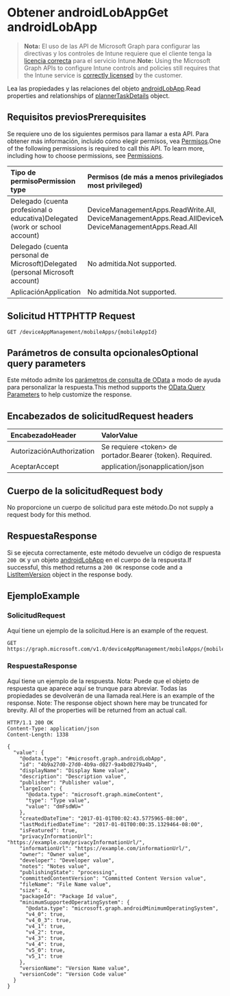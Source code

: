 # <a name="get-androidlobapp"></a><span data-ttu-id="99734-101">Obtener androidLobApp</span><span class="sxs-lookup"><span data-stu-id="99734-101">Get androidLobApp</span></span>

> <span data-ttu-id="99734-102">**Nota:** El uso de las API de Microsoft Graph para configurar las directivas y los controles de Intune requiere que el cliente tenga la [licencia correcta](https://go.microsoft.com/fwlink/?linkid=839381) para el servicio Intune.</span><span class="sxs-lookup"><span data-stu-id="99734-102">**Note:** Using the Microsoft Graph APIs to configure Intune controls and policies still requires that the Intune service is [correctly licensed](https://go.microsoft.com/fwlink/?linkid=839381) by the customer.</span></span>

<span data-ttu-id="99734-103">Lea las propiedades y las relaciones del objeto [androidLobApp](../resources/intune_apps_androidlobapp.md).</span><span class="sxs-lookup"><span data-stu-id="99734-103">Read properties and relationships of [plannerTaskDetails](../resources/intune_apps_androidlobapp.md) object.</span></span>
## <a name="prerequisites"></a><span data-ttu-id="99734-104">Requisitos previos</span><span class="sxs-lookup"><span data-stu-id="99734-104">Prerequisites</span></span>
<span data-ttu-id="99734-p101">Se requiere uno de los siguientes permisos para llamar a esta API. Para obtener más información, incluido cómo elegir permisos, vea [Permisos](../../../concepts/permissions_reference.md).</span><span class="sxs-lookup"><span data-stu-id="99734-p101">One of the following permissions is required to call this API. To learn more, including how to choose permissions, see [Permissions](../../../concepts/permissions_reference.md).</span></span>

|<span data-ttu-id="99734-107">Tipo de permiso</span><span class="sxs-lookup"><span data-stu-id="99734-107">Permission type</span></span>|<span data-ttu-id="99734-108">Permisos (de más a menos privilegiados)</span><span class="sxs-lookup"><span data-stu-id="99734-108">Permissions (from least to most privileged)</span></span>|
|:---|:---|
|<span data-ttu-id="99734-109">Delegado (cuenta profesional o educativa)</span><span class="sxs-lookup"><span data-stu-id="99734-109">Delegated (work or school account)</span></span>|<span data-ttu-id="99734-110">DeviceManagementApps.ReadWrite.All, DeviceManagementApps.Read.All</span><span class="sxs-lookup"><span data-stu-id="99734-110">DeviceManagementApps.ReadWrite.All, DeviceManagementApps.Read.All</span></span>|
|<span data-ttu-id="99734-111">Delegado (cuenta personal de Microsoft)</span><span class="sxs-lookup"><span data-stu-id="99734-111">Delegated (personal Microsoft account)</span></span>|<span data-ttu-id="99734-112">No admitida.</span><span class="sxs-lookup"><span data-stu-id="99734-112">Not supported.</span></span>|
|<span data-ttu-id="99734-113">Aplicación</span><span class="sxs-lookup"><span data-stu-id="99734-113">Application</span></span>|<span data-ttu-id="99734-114">No admitida.</span><span class="sxs-lookup"><span data-stu-id="99734-114">Not supported.</span></span>|

## <a name="http-request"></a><span data-ttu-id="99734-115">Solicitud HTTP</span><span class="sxs-lookup"><span data-stu-id="99734-115">HTTP Request</span></span>
<!-- {
  "blockType": "ignored"
}
-->
``` http
GET /deviceAppManagement/mobileApps/{mobileAppId}
```

## <a name="optional-query-parameters"></a><span data-ttu-id="99734-116">Parámetros de consulta opcionales</span><span class="sxs-lookup"><span data-stu-id="99734-116">Optional query parameters</span></span>
<span data-ttu-id="99734-117">Este método admite los [parámetros de consulta de OData](https://developer.microsoft.com/es-ES/graph/docs/overview/query_parameters) a modo de ayuda para personalizar la respuesta.</span><span class="sxs-lookup"><span data-stu-id="99734-117">This method supports the [OData Query Parameters](https://developer.microsoft.com/es-ES/graph/docs/overview/query_parameters) to help customize the response.</span></span>
## <a name="request-headers"></a><span data-ttu-id="99734-118">Encabezados de solicitud</span><span class="sxs-lookup"><span data-stu-id="99734-118">Request headers</span></span>
|<span data-ttu-id="99734-119">Encabezado</span><span class="sxs-lookup"><span data-stu-id="99734-119">Header</span></span>|<span data-ttu-id="99734-120">Valor</span><span class="sxs-lookup"><span data-stu-id="99734-120">Value</span></span>|
|:---|:---|
|<span data-ttu-id="99734-121">Autorización</span><span class="sxs-lookup"><span data-stu-id="99734-121">Authorization</span></span>|<span data-ttu-id="99734-122">Se requiere &lt;token&gt; de portador.</span><span class="sxs-lookup"><span data-stu-id="99734-122">Bearer {token}. Required.</span></span>|
|<span data-ttu-id="99734-123">Aceptar</span><span class="sxs-lookup"><span data-stu-id="99734-123">Accept</span></span>|<span data-ttu-id="99734-124">application/json</span><span class="sxs-lookup"><span data-stu-id="99734-124">application/json</span></span>|

## <a name="request-body"></a><span data-ttu-id="99734-125">Cuerpo de la solicitud</span><span class="sxs-lookup"><span data-stu-id="99734-125">Request body</span></span>
<span data-ttu-id="99734-126">No proporcione un cuerpo de solicitud para este método.</span><span class="sxs-lookup"><span data-stu-id="99734-126">Do not supply a request body for this method.</span></span>

## <a name="response"></a><span data-ttu-id="99734-127">Respuesta</span><span class="sxs-lookup"><span data-stu-id="99734-127">Response</span></span>
<span data-ttu-id="99734-128">Si se ejecuta correctamente, este método devuelve un código de respuesta `200 OK` y un objeto [androidLobApp](../resources/intune_apps_androidlobapp.md) en el cuerpo de la respuesta.</span><span class="sxs-lookup"><span data-stu-id="99734-128">If successful, this method returns a `200 OK` response code and a [ListItemVersion](../resources/intune_apps_androidlobapp.md) object in the response body.</span></span>

## <a name="example"></a><span data-ttu-id="99734-129">Ejemplo</span><span class="sxs-lookup"><span data-stu-id="99734-129">Example</span></span>
### <a name="request"></a><span data-ttu-id="99734-130">Solicitud</span><span class="sxs-lookup"><span data-stu-id="99734-130">Request</span></span>
<span data-ttu-id="99734-131">Aquí tiene un ejemplo de la solicitud.</span><span class="sxs-lookup"><span data-stu-id="99734-131">Here is an example of the request.</span></span>
``` http
GET https://graph.microsoft.com/v1.0/deviceAppManagement/mobileApps/{mobileAppId}
```

### <a name="response"></a><span data-ttu-id="99734-132">Respuesta</span><span class="sxs-lookup"><span data-stu-id="99734-132">Response</span></span>
<span data-ttu-id="99734-p102">Aquí tiene un ejemplo de la respuesta. Nota: Puede que el objeto de respuesta que aparece aquí se trunque para abreviar. Todas las propiedades se devolverán de una llamada real.</span><span class="sxs-lookup"><span data-stu-id="99734-p102">Here is an example of the response. Note: The response object shown here may be truncated for brevity. All of the properties will be returned from an actual call.</span></span>
``` http
HTTP/1.1 200 OK
Content-Type: application/json
Content-Length: 1338

{
  "value": {
    "@odata.type": "#microsoft.graph.androidLobApp",
    "id": "4b9a27d0-27d0-4b9a-d027-9a4bd0279a4b",
    "displayName": "Display Name value",
    "description": "Description value",
    "publisher": "Publisher value",
    "largeIcon": {
      "@odata.type": "microsoft.graph.mimeContent",
      "type": "Type value",
      "value": "dmFsdWU="
    },
    "createdDateTime": "2017-01-01T00:02:43.5775965-08:00",
    "lastModifiedDateTime": "2017-01-01T00:00:35.1329464-08:00",
    "isFeatured": true,
    "privacyInformationUrl": "https://example.com/privacyInformationUrl/",
    "informationUrl": "https://example.com/informationUrl/",
    "owner": "Owner value",
    "developer": "Developer value",
    "notes": "Notes value",
    "publishingState": "processing",
    "committedContentVersion": "Committed Content Version value",
    "fileName": "File Name value",
    "size": 4,
    "packageId": "Package Id value",
    "minimumSupportedOperatingSystem": {
      "@odata.type": "microsoft.graph.androidMinimumOperatingSystem",
      "v4_0": true,
      "v4_0_3": true,
      "v4_1": true,
      "v4_2": true,
      "v4_3": true,
      "v4_4": true,
      "v5_0": true,
      "v5_1": true
    },
    "versionName": "Version Name value",
    "versionCode": "Version Code value"
  }
}
```



